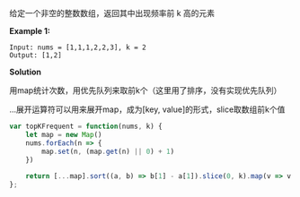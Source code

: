 给定一个非空的整数数组，返回其中出现频率前 k 高的元素



**Example 1:**

```
Input: nums = [1,1,1,2,2,3], k = 2
Output: [1,2]
```



**Solution**

用map统计次数，用优先队列来取前k个（这里用了排序，没有实现优先队列）

...展开运算符可以用来展开map，成为[key, value]的形式，slice取数组前k个值

````javascript
var topKFrequent = function(nums, k) {
    let map = new Map()
    nums.forEach(n => {
        map.set(n, (map.get(n) || 0) + 1)
    })
    
    return [...map].sort((a, b) => b[1] - a[1]).slice(0, k).map(v => v[0])
};
````

